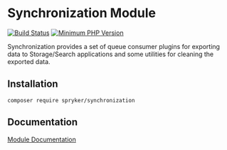 # Synchronization Module
[![Build Status](https://travis-ci.org/spryker/synchronization.svg)](https://travis-ci.org/spryker/synchronization)
[![Minimum PHP Version](https://img.shields.io/badge/php-%3E%3D%207.3-8892BF.svg)](https://php.net/)

Synchronization provides a set of queue consumer plugins for exporting data to Storage/Search applications and some utilities for cleaning the exported data.

## Installation

```
composer require spryker/synchronization
```

## Documentation

[Module Documentation](https://academy.spryker.com/developing_with_spryker/module_guide/modules.html)
